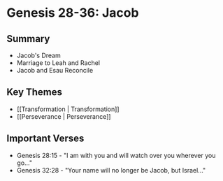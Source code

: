 # Genesis 28-36: Jacob

## Summary
- Jacob's Dream
- Marriage to Leah and Rachel
- Jacob and Esau Reconcile

## Key Themes
- [[Transformation | Transformation]]
- [[Perseverance | Perseverance]]

## Important Verses
- Genesis 28:15 - "I am with you and will watch over you wherever you go..."
- Genesis 32:28 - "Your name will no longer be Jacob, but Israel..."
